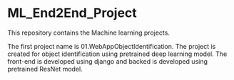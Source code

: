 # ML_End2End_Project

This repository contains the Machine learning projects.

The first project name is 01.WebAppObjectIdentification. The project is created for object identification using pretrained deep learning model.
The front-end is developed using django and backed is developed using pretrained ResNet model.
